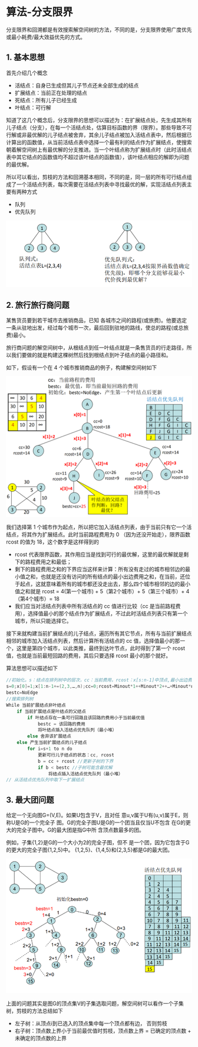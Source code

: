 # 算法-分支限界


分支限界和回溯都是有效搜索解空间树的方法，不同的是，分支限界使用广度优先或最小耗费/最大效益优先的方式。

<!--more-->

## 1. 基本思想

首先介绍几个概念

- 活结点：自身已生成但其儿子节点还未全部生成的结点
- 扩展结点：当前正在处理的结点
- 死结点：所有儿子已经生成
- 叶结点：可行解

知道了这几个概念后，分支限界的思想可以描述为：在扩展结点处，先生成其所有儿子结点（分支），在每一个活结点处，估算目标函数的界（限界）。那些导致不可行解或非最优解的儿子结点被舍弃，其余儿子结点被加入活结点表中，然后根据已计算出的函数值，从当前活结点表中选择一个最有利的结点作为扩展结点，使搜索朝着解空间树上有最优解的分支推进。当一个叶结点称为扩展结点时（此时活结点表中其它结点的函数值均不超过该叶结点的函数值），该叶结点相应的解即为问题的最优解。

所以可以看出，剪枝的方法和回溯基本相同，不同的是，同一层的所有可行结点组成了一个活结点列表，每次需要在活结点列表中寻找最优的解，实现活结点列表主要有两种方式

- 队列
- 优先队列

![活结点列表的实现方法](/images/算法8-分支限界/活结点列表的实现方法.png)

## 2. 旅行旅行商问题

某售货员要到若干城市去推销商品，已知 各城市之间的路程(或旅费)。他要选定一条从驻地出发，经过每个城市一次，最后回到驻地的路线，使总的路程(或总旅费)最小。

旅行商问题的解空间树中，从根结点到任一叶结点就是一条售货员的行走路径，所以我们要做的就是构建这棵树然后找到根结点到叶子结点的最小路径和。

如下，假设有一个在 4 个城市推销商品的例子，构建解空间树如下

![售货商问题](/images/算法8-分支限界/售货商问题.png)

我们选择第 1 个城市作为起点，所以把它加入活结点列表，由于当前只有它一个活结点，将其作为扩展结点。此时当前路程费用为 0 （因为还没开始走），限界函数 rcost 的值为 18，这个数字是这样得到的

- rcost 代表限界函数，其作用应当是找到可行的最优解，这里的最优解就是剩下的路程费用之和最低；
- 剩下的路程费用之和的下界应当这样来计算：所有没有走过的城市相邻边的最小值之和，也就是还没有访问的所有结点的最小出边费用之和，在当前，还位于起点，这就意味着所有的城市都还没走出去，那么四个城市相邻的边的最小值之和就是 rcost = 4(第一个城市) + 5（第2个城市）+ 5（第三个城市）+ 4（第4个城市）= 18
- 我们应当对活结点列表中所有活结点的 cc 值进行比较（cc 是当前路程费用），选择值最小的那个结点作为扩展结点，不过此时活结点列表只有第一个城市，所以只能选择它。

接下来就构建当前扩展结点的儿子结点，遍历所有其它节点，所有与当前扩展结点相邻的城市加入活结点列表，然后计算所有活结点的 cc 值，选择值最小的那一个，这里是第四个城市，以此类推，最终到达叶节点，此时得到了第一个 rcost 值，也就是当前最短回路的费用，其后只要选择 rcost 最小的那个就好。

算法思想可以描述如下

```go
//初始化。s：结点在排列树中的层次，cc：当前费用，rcost：x[s:n-1]中顶点,最小出边费用和， bestc：当前最优值
s=0;x[0]=1;x[1:n-1+=(2,3,…,n);cc=0;rcost=Minout*1++Minout*2++…+Minout*n+
bestc=NoEdge
//搜索排列树
While 当前扩展结点非叶结点
	if 当前扩展结点是叶结点的父结点
		if 叶结点存在一条可行回路且该回路的费用小于当前最优值
			bestc = 该回路的费用
			将叶结点插入活结点优先队列（最小堆）
		else 舍弃该扩展结点
	else 产生当前扩展结点的儿子结点
		for i=s+1 to n do
			更新可行儿子结点的状态：cc, rcost
			b = cc + rcost //更新子树的下界
			if b < bestc //子树可能含最优解
				将结点插入活结点优先队列（最小堆）
// 从活结点优先队列中取下一扩展结点
```

## 3. 最大团问题

给定一个无向图G=(V,E)。如果U包含于V，且对任 意u,v属于U有(u,v)属于E，则称U是G的一个完全子 图。G的完全子图U是G的一个团当且仅当U不包含 在G的更大的完全子图中。G的最大团是指G中所 含顶点数最多的团。

例如，子集{1,2}是G的一个大小为2的完全子图，但不 是一个团，因为它包含于G的更大的完全子图{1,2,5}中。 {1,2,5}、{1,4,5}和{2,3,5}都是G的最大团。

![最大团问题](/images/算法8-分支限界/最大团问题.png)

上面的问题其实是图G的顶点集V的子集选取问题，解空间树可以看作一个子集树，剪枝的方法总结如下

- 左子树：从顶点i到已选入的顶点集中每一个顶点都有边， 否则剪枝
- 右子树：顶点数上界小于当前最优值时剪枝，顶点数上界 = 已确定的顶点数 + 未确定的顶点数的上界
